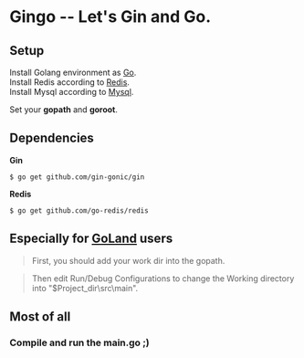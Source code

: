 # Gingo -- Let's Gin and Go.

## Setup
Install Golang environment as [Go](https://golang.org/).  
Install Redis according to [Redis](https://redis.io/).  
Install Mysql according to [Mysql](https://www.mysql.com/).
  
Set your **gopath** and **goroot**.

## Dependencies
**Gin**
<pre><code>$ go get github.com/gin-gonic/gin</code></pre>
**Redis**
<pre><code>$ go get github.com/go-redis/redis</code></pre>

## Especially for [GoLand](https://www.jetbrains.com/go/) users  
> First, you should add your work dir into the gopath.  
  
> Then edit Run/Debug Configurations to change the Working directory into "$Project_dir\src\main".  

## Most of all
### Compile and run the main.go ;) 
